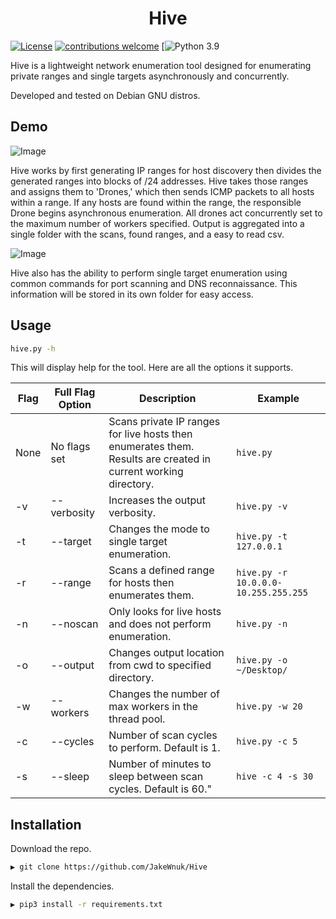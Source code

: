<h1 align="center">
  Hive
  <br>
</h1>

[![License](https://img.shields.io/badge/license-MIT-_red.svg)](https://opensource.org/licenses/MIT)
[![contributions welcome](https://img.shields.io/badge/contributions-welcome-brightgreen.svg?style=flat)](https://github.com/JakeWnuk/Hive/issues)
[![Python 3.9](https://img.shields.io/badge/Python-3.9-green)

Hive is a lightweight network enumeration tool designed for enumerating private ranges and single targets asynchronously and concurrently.

Developed and tested on Debian GNU distros.

## Demo

![Image](../master/static/demo.png?raw=true)


Hive works by first generating IP ranges for host discovery then divides the generated ranges into blocks of /24 addresses. Hive takes those ranges and assigns them to 'Drones,' which then sends ICMP packets to all hosts within a range. If any hosts are found within the range, the responsible Drone begins asynchronous enumeration. All drones act concurrently set to the maximum number of workers specified. Output is aggregated into a single folder with the scans, found ranges, and a easy to read csv.

![Image](../master/static/hive-target.png?raw=true)

Hive also has the ability to perform single target enumeration using common commands for port scanning and DNS reconnaissance. This information will be stored in its own folder for easy access.

## Usage

```sh
hive.py -h
```

This will display help for the tool. Here are all the options it supports.

|Flag |  Full Flag Option              | Description  |Example|
|-----|-------------------------|-------------------------------------------------------|-------------------------------|
|None | No flags set  | Scans private IP ranges for live hosts then enumerates them. Results are created in current working directory. |`hive.py`|
|-v | --verbosity |Increases the output verbosity. |`hive.py -v`|
|-t | --target  |Changes the mode to single target enumeration. |`hive.py -t 127.0.0.1`|
|-r | --range  |Scans a defined range for hosts then enumerates them. |`hive.py -r 10.0.0.0-10.255.255.255`|
|-n | --noscan  |Only looks for live hosts and does not perform enumeration. |`hive.py -n`|
|-o | --output  |Changes output location from cwd to specified directory.  |`hive.py -o ~/Desktop/`|
|-w | --workers  |Changes the number of max workers in the thread pool.   |`hive.py -w 20`|
|-c | --cycles   |Number of scan cycles to perform. Default is 1. | `hive.py -c 5`|
|-s | --sleep   |Number of minutes to sleep between scan cycles. Default is 60." | `hive -c 4 -s 30`|

## Installation

Download the repo.

```sh
▶ git clone https://github.com/JakeWnuk/Hive
```

Install the dependencies.

```sh
▶ pip3 install -r requirements.txt
```

